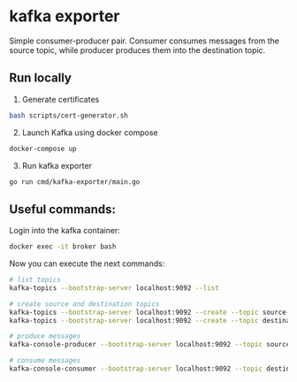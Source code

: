 # kafka exporter

Simple consumer-producer pair.
Consumer consumes messages from the source topic, while producer produces them into the destination topic.

## Run locally

1. Generate certificates
```bash
bash scripts/cert-generator.sh
```
2. Launch Kafka using docker compose
```bash
docker-compose up
```
3. Run kafka exporter
```bash
go run cmd/kafka-exporter/main.go
```

## Useful commands:

Login into the kafka container:
```bash
docker exec -it broker bash
```

Now you can execute the next commands:

```bash
# list topics
kafka-topics --bootstrap-server localhost:9092 --list

# create source and destination topics
kafka-topics --bootstrap-server localhost:9092 --create --topic source-topic --partitions 1 --replication-factor 1
kafka-topics --bootstrap-server localhost:9092 --create --topic destination-topic --partitions 1 --replication-factor 1

# produce messages
kafka-console-producer --bootstrap-server localhost:9092 --topic source-topic --property parse.key=true --property key.separator=:

# consume messages
kafka-console-consumer --bootstrap-server localhost:9092 --topic destination-topic --from-beginning --property print.key=true --property key.separator=:
```
